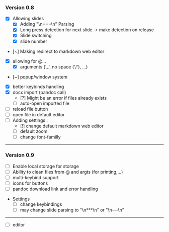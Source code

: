### Version 0.8

- [x] Allowing slides
    - [x] Adding "\n===\n" Parsing
    - [x] Long press detection for next slide -> make detection on release
    - [x] Slide switching
    - [x] slide number

- [~] Making redirect to markdown web editor

- [x] allowing for @... 
    - [x] arguments ('_', no space ('/'), ...)

- [~] popup/window system
- [x] better keybinds handling
- [x] docx import (pandoc call)
    - [?] Might be an error if files already exists
    - [ ] auto-open imported file

- [ ] reload file button
- [ ] open file in default editor
- [ ] Adding settings : 
    - [!] change default markdown web editor
    - [ ] default zoom
    - [ ] change font-familly

---

### Version 0.9

- [ ] Enable local storage for storage
- [ ] Ability to clean files from @ and argts (for printing,...)
- [ ] multi-keybind support
- [ ] icons for buttons
- [ ] pandoc download link and error handling
- Settings
    - [ ] change keybindings
    - [ ] may change slide parsing to "\n***\n" or "\n---\n"

---

- [ ] editor

